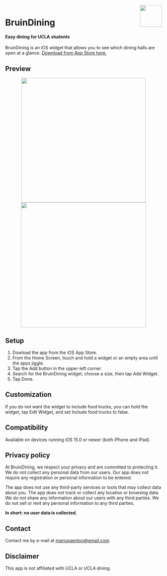  <img align="right" width="70" src="https://user-images.githubusercontent.com/59290941/212503836-bb70bbc6-9f4c-4db7-a2ee-2484ff948132.png">

 # BruinDining
 #### Easy dining for UCLA students
BruinDining is an iOS widget that allows you to see which dining halls are open at a glance. <a href="https://apps.apple.com/app/id1665386667">Download from App Store here.</a>

## Preview
 <p align="center">
  <img width="400" src="https://user-images.githubusercontent.com/59290941/212593118-02c89228-5cb3-490b-aef6-986d9b3fb562.png">
  <img width="402" src="https://user-images.githubusercontent.com/59290941/212593123-fdff8e8c-b8e3-4c21-ad6c-c5e57813fb2b.png">
 </p>

## Setup
1) Dowload the app from the iOS App Store.
2) From the Home Screen, touch and hold a widget or an empty area until the apps jiggle.
3) Tap the Add button in the upper-left corner.
4) Search for the BruinDining widget, choose a size, then tap Add Widget.
5) Tap Done.

## Customization
If you do not want the widget to include food trucks, you can hold the widget, tap Edit Widget, and set Include food trucks to false.

## Compatibility
Available on devices running iOS 15.0 or newer (both iPhone and iPad).

## Privacy policy
At BruinDining, we respect your privacy and are committed to protecting it. We do not collect any personal data from our users. Our app does not require any registration or personal information to be entered.

The app does not use any third-party services or tools that may collect data about you. The app does not track or collect any location or browsing data. We do not share any information about our users with any third parties. We do not sell or rent any personal information to any third parties.

**In short: no user data is collected.**

## Contact
Contact me by e-mail at mariusgenton@gmail.com.

## Disclaimer
This app is not affiliated with UCLA or UCLA dining.
